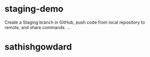 # staging-demo
Create a Staging branch in GitHub, push code from local repository to remote, and share commands.
...
# sathishgowdard
